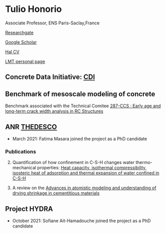 # Tulio Honorio

Associate Professor, ENS Paris-Saclay,France 

[Researchgate](https://www.researchgate.net/profile/Tulio-Honorio)

[Google Scholar](https://www.researchgate.net/profile/Tulio-Honorio)

[Hal CV](https://cv.archives-ouvertes.fr/tulio-honorio)

[LMT personal page](https://w3.lmt.ens-cachan.fr/site/php_perso/perso_page_lmt.php?nom=HONORIO&secteur=3)



## Concrete Data Initiative: [CDI](https://github.com/tuliohf/cdi)


## Benchmark of mesoscale modeling of concrete 

Benchmark associated with the Technical Comitee [287-CCS : Early age and long-term crack width analysis in RC Structures](https://www.rilem.net/groupe/287-ccs-early-age-and-long-term-crack-width-analysis-in-rc-structures-390)


## ANR [THEDESCO](https://anr.fr/Projet-ANR-19-CE22-0004)

-  March 2021: Fatima Masara joined the project as a PhD candidate

### Publications

2. Quantification of how confinement in C-S-H changes water thermo-mechanical properties: [Heat capacity, isothermal compressibility, isosteric heat of adsorption and thermal expansion of water confined in C-S-H](https://www.sciencedirect.com/science/article/pii/S2666549221000128)

1. A review on the [Advances in atomistic modeling and understanding of drying shrinkage in cementitious materials](https://www.sciencedirect.com/science/article/abs/pii/S000888462100185X?via%3Dihub)


## Project HYDRA

-  October 2021: Sofiane Ait-Hamadouche joined the project as a PhD candidate



